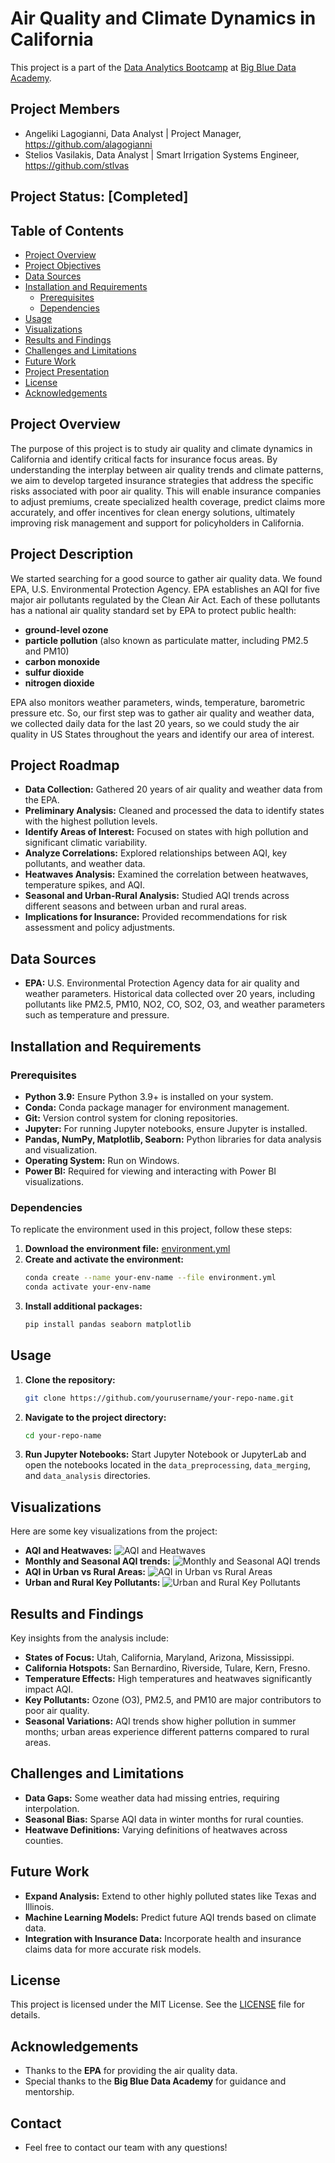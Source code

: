 # Air Quality and Climate Dynamics in California

This project is a part of the [Data Analytics Bootcamp](https://bigblue.academy/en/data-analytics-bootcamp) at [Big Blue Data Academy](https://bigblue.academy/en). 

## Project Members
- Angeliki Lagogianni, Data Analyst | Project Manager, https://github.com/alagogianni
- Stelios Vasilakis, Data Analyst | Smart Irrigation Systems Engineer, https://github.com/stlvas

## Project Status: [Completed]

## Table of Contents
- [Project Overview](#project-overview)
- [Project Objectives](#project-objectives)
- [Data Sources](#data-sources)
- [Installation and Requirements](#installation-and-requirements)
  - [Prerequisites](#prerequisites)
  - [Dependencies](#dependencies)
- [Usage](#usage)
- [Visualizations](#visualizations)
- [Results and Findings](#results-and-findings)
- [Challenges and Limitations](#challenges-and-limitations)
- [Future Work](#future-work)
- [Project Presentation](#project-presentation)
- [License](#license)
- [Acknowledgements](#acknowledgements)

## Project Overview
The purpose of this project is to study air quality and climate dynamics in California and identify critical facts for insurance focus areas. 
By understanding the interplay between air quality trends and climate patterns, we aim to develop targeted insurance strategies that address the specific risks associated with poor air quality. This will enable insurance companies to adjust premiums, create specialized health coverage, predict claims more accurately, and offer incentives for clean energy solutions, ultimately improving risk management and support for policyholders in California.

## Project Description
We started searching for a good source to gather air quality data. We found EPA, U.S. Environmental Protection Agency. EPA establishes an AQI for five major air pollutants regulated by the Clean Air Act. Each of these pollutants has a national air quality standard set by EPA to protect public health:
- **ground-level ozone**
- **particle pollution** (also known as particulate matter, including PM2.5 and PM10)
- **carbon monoxide**
- **sulfur dioxide**
- **nitrogen dioxide** <br />

EPA also monitors weather parameters, winds, temperature, barometric pressure etc. So, our first step was to gather air quality and weather data, we collected daily data for the last 20 years, so we could study the air quality in US States throughout the years and identify our area of interest.

## Project Roadmap
- **Data Collection:** Gathered 20 years of air quality and weather data from the EPA.
- **Preliminary Analysis:** Cleaned and processed the data to identify states with the highest pollution levels.
- **Identify Areas of Interest:** Focused on states with high pollution and significant climatic variability.
- **Analyze Correlations:** Explored relationships between AQI, key pollutants, and weather data.
- **Heatwaves Analysis:** Examined the correlation between heatwaves, temperature spikes, and AQI.
- **Seasonal and Urban-Rural Analysis:** Studied AQI trends across different seasons and between urban and rural areas.
- **Implications for Insurance:** Provided recommendations for risk assessment and policy adjustments.

## Data Sources
- **EPA:** U.S. Environmental Protection Agency data for air quality and weather parameters. Historical data collected over 20 years, including pollutants like PM2.5, PM10, NO2, CO, SO2, O3, and weather parameters such as temperature and pressure.

## Installation and Requirements

### Prerequisites
- **Python 3.9:** Ensure Python 3.9+ is installed on your system.
- **Conda:** Conda package manager for environment management.
- **Git:** Version control system for cloning repositories.
- **Jupyter:** For running Jupyter notebooks, ensure Jupyter is installed.
- **Pandas, NumPy, Matplotlib, Seaborn:** Python libraries for data analysis and visualization.
- **Operating System:** Run on Windows.
- **Power BI:** Required for viewing and interacting with Power BI visualizations.

### Dependencies
To replicate the environment used in this project, follow these steps:

1. **Download the environment file:** [environment.yml](environment.yml)
2. **Create and activate the environment:**
    ```sh
    conda create --name your-env-name --file environment.yml
    conda activate your-env-name
    ```
3. **Install additional packages:**
    ```sh
    pip install pandas seaborn matplotlib
    ```

## Usage
1. **Clone the repository:**
    ```sh
    git clone https://github.com/yourusername/your-repo-name.git
    ```
2. **Navigate to the project directory:**
    ```sh
    cd your-repo-name
    ```
3. **Run Jupyter Notebooks:** Start Jupyter Notebook or JupyterLab and open the notebooks located in the `data_preprocessing`, `data_merging`, and `data_analysis` directories.

## Visualizations
Here are some key visualizations from the project:

- **AQI and Heatwaves:** ![AQI and Heatwaves](https://github.com/alagogianni/Air-Quality-and-Weather-Analysis/blob/main/Visualizations/AQI%20and%20Heatwaves.png)
- **Monthly and Seasonal AQI trends:** ![Monthly and Seasonal AQI trends](https://github.com/alagogianni/Air-Quality-and-Weather-Analysis/blob/main/Visualizations/Monthly%20and%20Seasonal%20AQI%20trends.png)
- **AQI in Urban vs Rural Areas:** ![AQI in Urban vs Rural Areas](https://github.com/alagogianni/Air-Quality-and-Weather-Analysis/blob/main/Visualizations/AQI%20%26%20Urban%20and%20Rural%20Areas.png)
- **Urban and Rural Key Pollutants:** ![Urban and Rural Key Pollutants](https://github.com/alagogianni/Air-Quality-and-Weather-Analysis/blob/main/Visualizations/Urban%20and%20Rural%20Key%20Pollutants.png)

## Results and Findings
Key insights from the analysis include:
- **States of Focus:** Utah, California, Maryland, Arizona, Mississippi.
- **California Hotspots:** San Bernardino, Riverside, Tulare, Kern, Fresno.
- **Temperature Effects:** High temperatures and heatwaves significantly impact AQI.
- **Key Pollutants:** Ozone (O3), PM2.5, and PM10 are major contributors to poor air quality.
- **Seasonal Variations:** AQI trends show higher pollution in summer months; urban areas experience different patterns compared to rural areas.

## Challenges and Limitations
- **Data Gaps:** Some weather data had missing entries, requiring interpolation.
- **Seasonal Bias:** Sparse AQI data in winter months for rural counties.
- **Heatwave Definitions:** Varying definitions of heatwaves across counties.

## Future Work
- **Expand Analysis:** Extend to other highly polluted states like Texas and Illinois.
- **Machine Learning Models:** Predict future AQI trends based on climate data.
- **Integration with Insurance Data:** Incorporate health and insurance claims data for more accurate risk models.

## License
This project is licensed under the MIT License. See the [LICENSE](LICENSE) file for details.

## Acknowledgements
- Thanks to the **EPA** for providing the air quality data.
- Special thanks to the **Big Blue Data Academy** for guidance and mentorship.
## Contact
* Feel free to contact our team with any questions! 
